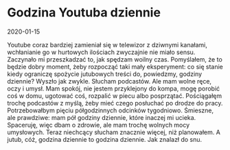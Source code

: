 # Godzina Youtuba dziennie
2020-01-15

Youtube coraz bardziej zamieniał się w telewizor z dziwnymi kanałami, wchłanianie go w hurtowych ilościach zwyczajnie nie miało sensu. Zaczynało mi przeszkadzać to, jak spędzam woilny czas. Pomyślałem, że to będzie dobry moment, żeby rozpocząć taki mały eksperyment: co się stanie kiedy ograniczę spożycie jutubowych treści do, powiedzmy, godziny dziennie? Wyszło jak zwykle. Słucham podcastów. Ale mam wolne ręce, oczy i umysł. Mam spokój, nie jestem przyklejony do kompa, mogę porobić coś w domu, ugotować coś, rozpalić w piecu albo posprzątać. Pościągałęm trochę podcastów z myślą, żeby mieć czego posłuchać po drodze do pracy. Potrzebowałbym pięciu półgodzinnych odcinków tygodniowo. Śmieszne, ale prawdziwe: mam pół godziny dziennie, które inaczej mi ucieka. Spaceruję, więc dbam o zdrowie, ale mam trochę wolnych mocy umysłowych. Teraz niechcący słucham znacznie więcej, niż planowałem.
A jutub, cóż, godzina dziennie to godzina dziennie. Jak znalazł do snu.


